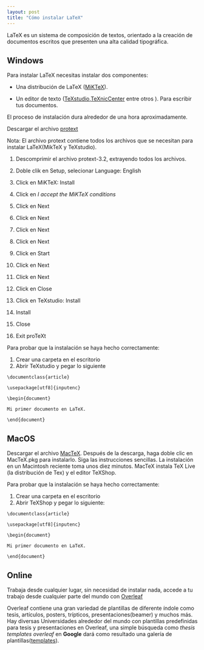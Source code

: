 ```yaml
---
layout: post
title: "Cómo instalar LaTeX"
---
```


LaTeX es un sistema de composición de textos, orientado a la creación de documentos escritos que presenten una alta calidad tipográfica. 

## Windows
Para instalar LaTeX necesitas instalar dos componentes:

* Una distribución de LaTeX ([MiKTeX](https://miktex.org/download)). 

* Un editor de texto ([TeXstudio](https://www.texstudio.org),[TeXnicCenter](https://www.texniccenter.org) entre otros ). Para escribir tus documentos.

El proceso de instalación dura alrededor de una hora aproximadamente.

Descargar el archivo [protext](https://ctan.math.illinois.edu/systems/windows/protext/)

Nota: El archivo protext contiene todos los archivos que se necesitan para instalar LaTeX(MikTeX y TeXstudio).

1. Descomprimir el archivo protext-3.2, extrayendo todos los archivos.

2. Doble clik en Setup, selecionar Language: English

3. Click en MiKTeX: Install
  1. Click en _I accept the MiKTeX conditions_
  2. Click en Next
  3. Click en Next
  4. Click en Next
  5. Click en Next
  6. Click en Start
  7. Click en Next
  8. Click en Next
  9. Click en Close

4. Click en TeXstudio: Install
  1. Install
  2. Close

5. Exit proTeXt


Para probar que la instalación se haya hecho correctamente:
1. Crear una carpeta en el escritorio 
2. Abrir TeXstudio y pegar lo siguiente

```
\documentclass{article}

\usepackage[utf8]{inputenc}

\begin{document}

Mi primer documento en LaTeX.

\end{document}
```

## MacOS
Descargar el archivo [MacTeX](http://tug.org/mactex/mactex-download.html). 
Después de la descarga, haga doble clic en MacTeX.pkg para instalarlo. Siga las instrucciones sencillas. La instalación en un Macintosh reciente toma unos diez minutos. MacTeX instala TeX Live (la distribución de Tex) y el editor TeXShop.

Para probar que la instalación se haya hecho correctamente:
1. Crear una carpeta en el escritorio 
2. Abrir TeXShop y pegar lo siguiente:

```
\documentclass{article}

\usepackage[utf8]{inputenc}

\begin{document}

Mi primer documento en LaTeX.

\end{document}
```

## Online
Trabaja desde cualquier lugar, sin necesidad de instalar nada, accede a tu trabajo desde cualquier parte del mundo con 
[Overleaf](https://es.overleaf.com)

Overleaf contiene una gran variedad de plantillas de diferente índole como tesis, artículos, posters, trípticos, presentaciones(beamer) y muchos más. Hay diversas Universidades alrededor del mundo con plantillas predefinidas para tesis y presentaciones en Overleaf, una simple búsqueda como *thesis templates overleaf* en **Google** dará como resultado una galería de plantillas([templates](https://es.overleaf.com/latex/templates)).
